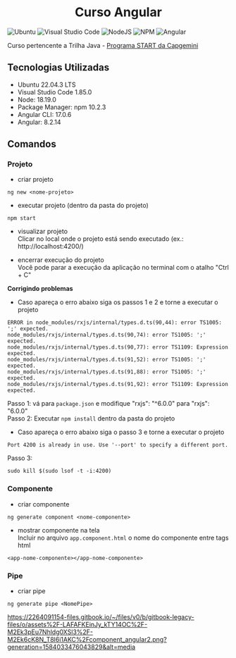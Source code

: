 <h1 align="center"> Curso Angular </h1>

![Ubuntu](https://img.shields.io/badge/Ubuntu-E95420?style=for-the-badge&logo=ubuntu&logoColor=white) ![Visual Studio Code](https://img.shields.io/badge/Visual%20Studio%20Code-0078d7.svg?style=for-the-badge&logo=visual-studio-code&logoColor=white) ![NodeJS](https://img.shields.io/badge/node.js-6DA55F?style=for-the-badge&logo=node.js&logoColor=white) ![NPM](https://img.shields.io/badge/NPM-%23CB3837.svg?style=for-the-badge&logo=npm&logoColor=white) ![Angular](https://img.shields.io/badge/angular-%23DD0031.svg?style=for-the-badge&logo=angular&logoColor=white)    

Curso pertencente a Trilha Java - [Programa START da Capgemini](https://startcapgemini.com.br/)

## Tecnologias Utilizadas

* Ubuntu 22.04.3 LTS
* Visual Studio Code 1.85.0
* Node: 18.19.0
* Package Manager: npm 10.2.3
* Angular CLI: 17.0.6
* Angular: 8.2.14

## Comandos 

### Projeto

- criar projeto
```
ng new <nome-projeto>
```

- executar projeto (dentro da pasta do projeto)
```
npm start
```

- visualizar projeto <br>
Clicar no local onde o projeto está sendo executado (ex.: http://localhost:4200/)

- encerrar execução do projeto <br>
Você pode parar a execução da aplicação no terminal com o atalho "Ctrl + C"


**Corrigindo problemas**

- Caso apareça o erro abaixo siga os passos 1 e 2 e torne a executar o projeto
```
ERROR in node_modules/rxjs/internal/types.d.ts(90,44): error TS1005: ';' expected.
node_modules/rxjs/internal/types.d.ts(90,74): error TS1005: ';' expected.
node_modules/rxjs/internal/types.d.ts(90,77): error TS1109: Expression expected.
node_modules/rxjs/internal/types.d.ts(91,52): error TS1005: ';' expected.
node_modules/rxjs/internal/types.d.ts(91,88): error TS1005: ';' expected.
node_modules/rxjs/internal/types.d.ts(91,92): error TS1109: Expression expected.
```

Passo 1: vá para `package.json` e modifique "rxjs": "^6.0.0" para "rxjs": "6.0.0" <br>
Passo 2: Executar `npm install` dentro da pasta do projeto

- Caso apareça o erro abaixo siga o passo 3 e torne a executar o projeto
```
Port 4200 is already in use. Use '--port' to specify a different port.
```

Passo 3: 
```
sudo kill $(sudo lsof -t -i:4200)
```

### Componente

- criar componente
```
ng generate component <nome-componente>
```

- mostrar componente na tela <br>
Incluir no arquivo `app.component.html` o nome do componente entre tags html
```
<app-nome-componente></app-nome-componente>
```

### Pipe

- criar pipe
```
ng generate pipe <NomePipe>
```

https://2264091154-files.gitbook.io/~/files/v0/b/gitbook-legacy-files/o/assets%2F-LAFAFKEinJy_kTY14OC%2F-M2Ek3pEu7Nhldg0XSl3%2F-M2Ek6cK8N_T8l6i1AKC%2Fcomponent_angular2.png?generation=1584033476043829&alt=media